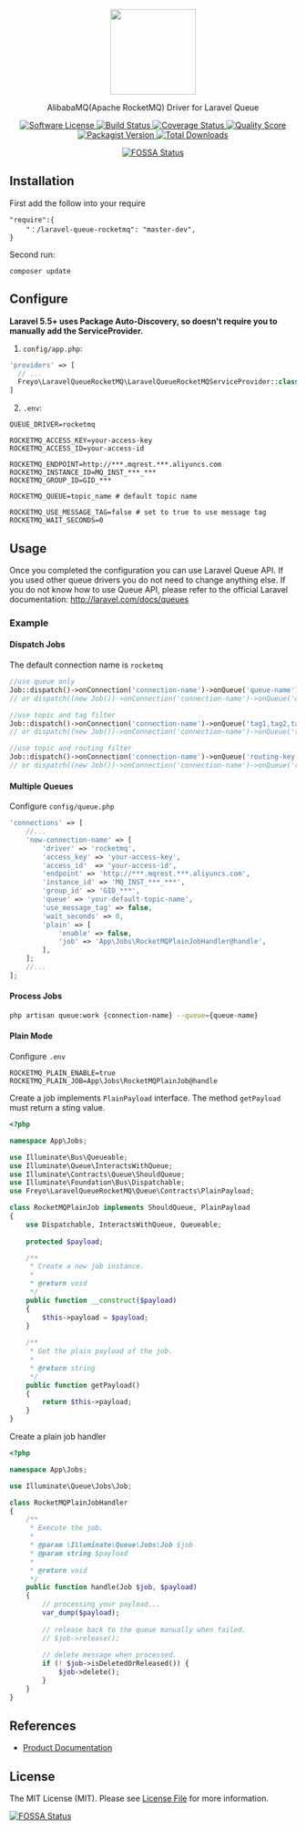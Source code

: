 <div>
  <p align="center">
    <image src="https://img.alicdn.com/tfs/TB1DThKRXXXXXa.XpXXXXXXXXXX-200-200.png" width="150" height="150">
  </p>
  <p align="center">AlibabaMQ(Apache RocketMQ) Driver for Laravel Queue</p>
  <p align="center">
    <a href="LICENSE">
      <image src="https://img.shields.io/badge/license-MIT-brightgreen.svg?style=flat-square" alt="Software License">
    </a>
    <a href="https://travis-ci.org/freyo/laravel-queue-rocketmq">
      <image src="https://img.shields.io/travis/freyo/laravel-queue-rocketmq/master.svg?style=flat-square" alt="Build Status">
    </a>
    <a href="https://scrutinizer-ci.com/g/freyo/laravel-queue-rocketmq">
      <image src="https://img.shields.io/scrutinizer/coverage/g/freyo/laravel-queue-rocketmq.svg?style=flat-square" alt="Coverage Status">
    </a>
    <a href="https://scrutinizer-ci.com/g/freyo/laravel-queue-rocketmq">
      <image src="https://img.shields.io/scrutinizer/g/freyo/laravel-queue-rocketmq.svg?style=flat-square" alt="Quality Score">
    </a>
    <a href="https://packagist.org/packages/freyo/laravel-queue-rocketmq">
      <image src="https://img.shields.io/packagist/v/freyo/laravel-queue-rocketmq.svg?style=flat-square" alt="Packagist Version">
    </a>
    <a href="https://packagist.org/packages/freyo/laravel-queue-rocketmq">
      <image src="https://img.shields.io/packagist/dt/freyo/laravel-queue-rocketmq.svg?style=flat-square" alt="Total Downloads">
    </a>
  </p>
  <p align="center">
    <a href="https://app.fossa.io/projects/git%2Bgithub.com%2Ffreyo%2Flaravel-queue-rocketmq?ref=badge_small">
      <img src="https://app.fossa.io/api/projects/git%2Bgithub.com%2Ffreyo%2Flaravel-queue-rocketmq.svg?type=small" alt="FOSSA Status">
    </a>
  </p>
</div>

## Installation
First add the follow into your require
```require
"require":{
    "：/laravel-queue-rocketmq": "master-dev",
}
```
Second run:
  ```shell
  composer update
  ```

## Configure

**Laravel 5.5+ uses Package Auto-Discovery, so doesn't require you to manually add the ServiceProvider.**

1. `config/app.php`:

  ```php
  'providers' => [
    // ...
    Freyo\LaravelQueueRocketMQ\LaravelQueueRocketMQServiceProvider::class,
  ]
  ```
  
2. `.env`:

  ```
  QUEUE_DRIVER=rocketmq
  
  ROCKETMQ_ACCESS_KEY=your-access-key
  ROCKETMQ_ACCESS_ID=your-access-id
  
  ROCKETMQ_ENDPOINT=http://***.mqrest.***.aliyuncs.com
  ROCKETMQ_INSTANCE_ID=MQ_INST_***_***
  ROCKETMQ_GROUP_ID=GID_***
  
  ROCKETMQ_QUEUE=topic_name # default topic name
  
  ROCKETMQ_USE_MESSAGE_TAG=false # set to true to use message tag
  ROCKETMQ_WAIT_SECONDS=0
  ```

## Usage

Once you completed the configuration you can use Laravel Queue API. If you used other queue drivers you do not need to change anything else. If you do not know how to use Queue API, please refer to the official Laravel documentation: http://laravel.com/docs/queues

### Example

#### Dispatch Jobs

The default connection name is `rocketmq`

  ```php
  //use queue only
  Job::dispatch()->onConnection('connection-name')->onQueue('queue-name');
  // or dispatch((new Job())->onConnection('connection-name')->onQueue('queue-name'))
  
  //use topic and tag filter
  Job::dispatch()->onConnection('connection-name')->onQueue('tag1,tag2,tag3');
  // or dispatch((new Job())->onConnection('connection-name')->onQueue('tag1,tag2,tag3'))
  
  //use topic and routing filter
  Job::dispatch()->onConnection('connection-name')->onQueue('routing-key');
  // or dispatch((new Job())->onConnection('connection-name')->onQueue('routing-key'))
  ```

#### Multiple Queues

Configure `config/queue.php`

```php
'connections' => [
    //...
    'new-connection-name' => [
        'driver' => 'rocketmq',
        'access_key' => 'your-access-key',
        'access_id'  => 'your-access-id',
        'endpoint' => 'http://***.mqrest.***.aliyuncs.com',
        'instance_id' => 'MQ_INST_***_***',
        'group_id' => 'GID_***',
        'queue' => 'your-default-topic-name',
        'use_message_tag' => false,
        'wait_seconds' => 0,
        'plain' => [
            'enable' => false,
            'job' => 'App\Jobs\RocketMQPlainJobHandler@handle',
        ],
    ];
    //...
];
```

#### Process Jobs

```bash
php artisan queue:work {connection-name} --queue={queue-name}
```

#### Plain Mode

Configure `.env`

```
ROCKETMQ_PLAIN_ENABLE=true
ROCKETMQ_PLAIN_JOB=App\Jobs\RocketMQPlainJob@handle
```

Create a job implements `PlainPayload` interface. The method `getPayload` must return a sting value.

```php
<?php

namespace App\Jobs;

use Illuminate\Bus\Queueable;
use Illuminate\Queue\InteractsWithQueue;
use Illuminate\Contracts\Queue\ShouldQueue;
use Illuminate\Foundation\Bus\Dispatchable;
use Freyo\LaravelQueueRocketMQ\Queue\Contracts\PlainPayload;

class RocketMQPlainJob implements ShouldQueue, PlainPayload
{
    use Dispatchable, InteractsWithQueue, Queueable;
    
    protected $payload;

    /**
     * Create a new job instance.
     *
     * @return void
     */
    public function __construct($payload)
    {
        $this->payload = $payload;
    }
    
    /**
     * Get the plain payload of the job.
     *
     * @return string
     */
    public function getPayload()
    {
        return $this->payload;
    }
}
```

Create a plain job handler

```php
<?php

namespace App\Jobs;

use Illuminate\Queue\Jobs\Job;

class RocketMQPlainJobHandler
{
    /**
     * Execute the job.
     * 
     * @param \Illuminate\Queue\Jobs\Job $job
     * @param string $payload
     * 
     * @return void
     */
    public function handle(Job $job, $payload)
    {
        // processing your payload...
        var_dump($payload);
        
        // release back to the queue manually when failed.
        // $job->release();
        
        // delete message when processed.
        if (! $job->isDeletedOrReleased()) {
            $job->delete();
        }        
    }
}
```

## References

- [Product Documentation](https://www.alibabacloud.com/product/mq)

## License

The MIT License (MIT). Please see [License File](LICENSE) for more information.

[![FOSSA Status](https://app.fossa.io/api/projects/git%2Bgithub.com%2Ffreyo%2Flaravel-queue-rocketmq.svg?type=large)](https://app.fossa.io/projects/git%2Bgithub.com%2Ffreyo%2Flaravel-queue-rocketmq?ref=badge_large)
